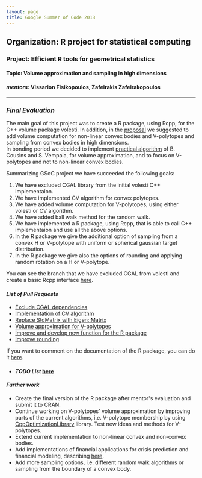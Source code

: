 ```yaml
---
layout: page
title: Google Summer of Code 2018
---  
```

  
## <span style="text-align:center;">Organization:  R project for statistical computing  
### <span style="text-align:center;">Project: Efficient R tools for geometrical statistics  
#### <span style="text-align:center;">Topic:  Volume approximation and sampling in high dimensions  
  
#### *mentors:* Vissarion Fisikopoulos, Zafeirakis Zafeirakopoulos
  
---------------------------------------------------------------------------  
    
### *Final Evaluation*  

The main goal of this project was to create a R package, using Rcpp, for the C++ volume package volesti. In addition, in the [proposal](https://drive.google.com/file/d/1CsblG42xXLoyYiDmcCSjRJhL3Eilxk5u/view) we suggested to add volume computation for non-linear convex bodies and V-polytopes and sampling from convex bodies in high dimensions.  
In bonding period we decided to implement [practical algorithm](http://mpc.zib.de/index.php/MPC/article/view/178/99) of B. Cousins and S. Vempala, for volume approximation, and to focus on V-polytopes and not to non-linear convex bodies.  
  
Summarizing GSoC project we have succeeded the following goals:  
1. We have excluded CGAL library from the initial volesti C++ implementaion.  
2. We have implemented CV algorithm for convex polytopes.  
3. We have added volume computation for V-polytopes, using either volesti or CV algorithm.  
4. We have added ball walk method for the random walk.  
5. We have implemented a R package, using Rcpp, that is able to call C++ implementaion and use all the above options.  
6. In the R package we give the additional option of sampling from a convex H or V-polytope with uniform or spherical gaussian target distribution.  
7. In the R package we give also the options of rounding and applying random rotation on a H or V-polytope.  
   
You can see the branch that we have excluded CGAL from volesti and create a basic Rcpp interface [here](https://github.com/TolisChal/volume_approximation/tree/develop).  

#### *List of Pull Requests*  
 - [Exclude CGAL dependencies](https://github.com/TolisChal/volume_approximation/pull/2)
 - [Implementation of CV algorithm](https://github.com/TolisChal/volume_approximation/pull/3)  
 - [Replace StdMatrix with Eigen::Matrix](https://github.com/TolisChal/volume_approximation/pull/6)
 - [Volume approximation for V-polytopes](https://github.com/TolisChal/volume_approximation/pull/7)  
 - [Improve and develop new function for the R package](https://github.com/TolisChal/volume_approximation/pull/8)  
 - [Improve rounding](https://github.com/TolisChal/volume_approximation/pull/9)  
   
 If you want to comment on the documentation of the R package, you can do it [here](https://drive.google.com/file/d/1htOhKLwk58Yai0a6mkHvfwpO42_0FbPy/view?usp=sharing).  
   
* #### *TODO List* [here](https://github.com/TolisChal/volume_approximation/issues/4)  
   
#### *Further work*  
 - Create the final version of the R package after mentor's evaluation and submit it to CRAN.  
 - Continue working on V-polytopes' volume approximation by improving parts of the current algorithms, i.e. V-polytope membership by using [CppOptimizationLibrary](https://github.com/PatWie/CppNumericalSolvers) library. Test new ideas and methods for V-polytopes.  
 - Extend current implementation to non-linear convex and non-convex bodies.  
 - Add implementations of financial applications for crisis prediction and financial modeling, describing [here](https://arxiv.org/abs/1803.05861).  
 - Add more sampling options, i.e. different random walk algorithms or sampling from the boundary of a convex body.  
